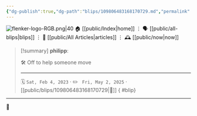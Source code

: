 ```yaml
---
{"dg-publish":true,"dg-path":"blips/109806483168170729.md","permalink":"/blips/109806483168170729/","title":"philipp on mastodon @ 2023-02-04"}
---
```



<div class="transclusion internal-embed is-loaded"><div class="markdown-embed">




![flenker-logo-RGB.png|40](/img/user/attachments/flenker-logo-RGB.png)
🏠 [[public/Index\|home]]  ⋮ 🗣️ [[public/all-blips\|blips]] ⋮  📝 [[public/All Articles\|articles]]  ⋮ 🕰️ [[public/now\|now]]


</div></div>


> [!summary] **philipp**:
>
> 🛠️ Off to help someone move
> - - -
>
> 🗓️ <code>Sat, Feb 4, 2023</code>  · ✏️ <code> Fri, May 2, 2025</code>  · [[public/blips/109806483168170729\|🔗]]
{ #blip}


- - -

 👾
